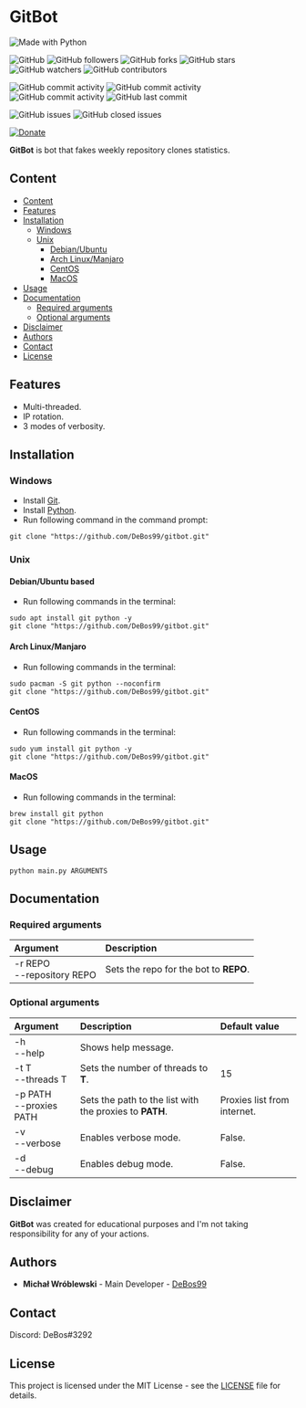 # GitBot

![Made with Python](https://img.shields.io/badge/made%20with-python-0.svg?color=cc2020&labelColor=ff3030&logo=python&logoColor=white&style=for-the-badge)

![GitHub](https://img.shields.io/github/license/DeBos99/gitbot.svg?color=2020cc&labelColor=5050ff&style=for-the-badge)
![GitHub followers](https://img.shields.io/github/followers/DeBos99.svg?color=2020cc&labelColor=5050ff&style=for-the-badge)
![GitHub forks](https://img.shields.io/github/forks/DeBos99/gitbot.svg?color=2020cc&labelColor=5050ff&style=for-the-badge)
![GitHub stars](https://img.shields.io/github/stars/DeBos99/gitbot.svg?color=2020cc&labelColor=5050ff&style=for-the-badge)
![GitHub watchers](https://img.shields.io/github/watchers/DeBos99/gitbot.svg?color=2020cc&labelColor=5050ff&style=for-the-badge)
![GitHub contributors](https://img.shields.io/github/contributors/DeBos99/gitbot.svg?color=2020cc&labelColor=5050ff&style=for-the-badge)

![GitHub commit activity](https://img.shields.io/github/commit-activity/w/DeBos99/gitbot.svg?color=ffaa00&labelColor=ffaa30&style=for-the-badge)
![GitHub commit activity](https://img.shields.io/github/commit-activity/m/DeBos99/gitbot.svg?color=ffaa00&labelColor=ffaa30&style=for-the-badge)
![GitHub commit activity](https://img.shields.io/github/commit-activity/y/DeBos99/gitbot.svg?color=ffaa00&labelColor=ffaa30&style=for-the-badge)
![GitHub last commit](https://img.shields.io/github/last-commit/DeBos99/gitbot.svg?color=ffaa00&labelColor=ffaa30&style=for-the-badge)

![GitHub issues](https://img.shields.io/github/issues-raw/DeBos99/gitbot.svg?color=cc2020&labelColor=ff3030&style=for-the-badge)
![GitHub closed issues](https://img.shields.io/github/issues-closed-raw/DeBos99/gitbot.svg?color=10aa10&labelColor=30ff30&style=for-the-badge)

[![Donate](https://www.paypalobjects.com/en_US/i/btn/btn_donateCC_LG.gif)](https://www.paypal.com/cgi-bin/webscr?cmd=_s-xclick&hosted_button_id=NH8JV53DSVDMY)

**GitBot** is bot that fakes weekly repository clones statistics.

## Content

- [Content](#content)
- [Features](#features)
- [Installation](#installation)
  - [Windows](#windows)
  - [Unix](#unix)
    - [Debian/Ubuntu](#apt)
    - [Arch Linux/Manjaro](#pacman)
    - [CentOS](#yum)
    - [MacOS](#homebrew)
- [Usage](#usage)
- [Documentation](#documentation)
  - [Required arguments](#required-arguments)
  - [Optional arguments](#optional-arguments)
- [Disclaimer](#disclaimer)
- [Authors](#authors)
- [Contact](#contact)
- [License](#license)

## Features

* Multi-threaded.
* IP rotation.
* 3 modes of verbosity.

## Installation

### Windows

* Install [Git](https://git-scm.com/download/win).
* Install [Python](https://www.python.org/downloads/).
* Run following command in the command prompt:
```
git clone "https://github.com/DeBos99/gitbot.git"
```

### Unix

#### <a name="APT">Debian/Ubuntu based

* Run following commands in the terminal:
```
sudo apt install git python -y
git clone "https://github.com/DeBos99/gitbot.git"
```

#### <a name="Pacman">Arch Linux/Manjaro

* Run following commands in the terminal:
```
sudo pacman -S git python --noconfirm
git clone "https://github.com/DeBos99/gitbot.git"
```

#### <a name="YUM">CentOS

* Run following commands in the terminal:
```
sudo yum install git python -y
git clone "https://github.com/DeBos99/gitbot.git"
```

#### <a name="Homebrew">MacOS

* Run following commands in the terminal:
```
brew install git python
git clone "https://github.com/DeBos99/gitbot.git"
```

## Usage

`python main.py ARGUMENTS`

## Documentation

### Required arguments

| Argument                     | Description                            |
| :--------------------------- | :------------------------------------- |
| -r REPO<br>--repository REPO | Sets the repo for the bot to **REPO**. |

### Optional arguments

| Argument                  | Description                                             | Default value               |
| :------------------------ | :------------------------------------------------------ | :-------------------------- |
| -h<br>--help              | Shows help message.                                     |                             |
| -t T<br>--threads T       | Sets the number of threads to **T**.                    | 15                          |
| -p PATH<br>--proxies PATH | Sets the path to the list with the proxies to **PATH**. | Proxies list from internet. |
| -v<br>--verbose           | Enables verbose mode.                                   | False.                      |
| -d<br>--debug             | Enables debug mode.                                     | False.                      |

## Disclaimer

**GitBot** was created for educational purposes and I'm not taking responsibility for any of your actions.

## Authors

* **Michał Wróblewski** - Main Developer - [DeBos99](https://github.com/DeBos99)

## Contact

Discord: DeBos#3292

## License

This project is licensed under the MIT License - see the [LICENSE](LICENSE) file for details.
